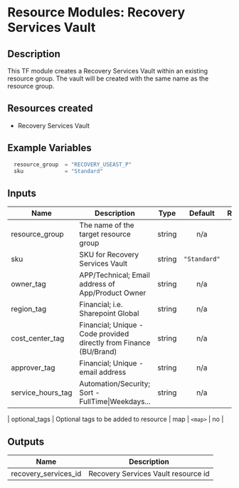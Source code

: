 # **Resource Modules: Recovery Services Vault**

## Description

This TF module creates a Recovery Services Vault within an existing resource group. The vault will be created with the same name as the resource group.

## Resources created

- Recovery Services Vault

## Example Variables
```javascript
  resource_group  = "RECOVERY_USEAST_P"
  sku             = "Standard"
```

## Inputs

| Name | Description | Type | Default | Required |
|------|-------------|:----:|:-----:|:-----:|
| resource\_group | The name of the target resource group | string | n/a | yes |
| sku | SKU for Recovery Services Vault | string | `"Standard"` | no |
| owner\_tag | APP/Technical; Email address of App/Product Owner | string | n/a | yes |
| region\_tag | Financial; i.e. Sharepoint Global | string | n/a | yes |
| cost\_center\_tag | Financial; Unique - Code provided directly from Finance (BU/Brand) | string | n/a | yes |
| approver\_tag | Financial; Unique - email address | string | n/a | yes |
| service\_hours\_tag | Automation/Security; Sort -FullTime\|Weekdays... | string | n/a | yes |

| optional\_tags | Optional tags to be added to resource | map | `<map>` | no |

## Outputs

| Name | Description |
|------|-------------|
| recovery\_services\_id | Recovery Services Vault resource id |

